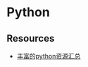 Python
==============================================

## Resources
* [丰富的python资源汇总](https://github.com/avelino/awesome-python)

